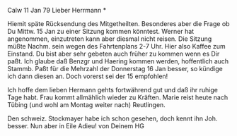  Calw 11 Jan 79
Lieber Herrmann <Mogl>*

Hiemit späte Rücksendung des Mitgetheilten. Besonderes aber die Frage ob Du Mittw. 15 Jan zu einer Sitzung kommen könntest. Werner hat angenommen, einzutreten kann aber diesmal nicht reisen. Die Sitzung müßte Nachm. sein wegen des Fahrtenplans 2-7 Uhr. Hier also Kaffee zum Einstand. Du bist aber sehr gebeten auch früher zu kommen wenn es Dir paßt. Ich glaube daß Benzgr und Haering kommen werden, hoffentlich auch Stammb. Paßt für die Mehrzahl der Donnerstag 16 Jan besser, so kündige ich dann diesen an. Doch vorerst sei der 15 empfohlen!

Ich hoffe dem lieben Hermann gehts fortwährend gut und daß ihr ruhige Tage habt. Frau kommt allmählich wieder zu Kräften. Marie reist heute nach Tübing (und wohl am Montag weiter nach) Reutlingen.

Den schweiz. Stockmayer habe ich schon gesehen, doch kennt ihn Joh. besser. Nun aber in Eile Adieu! von
 Deinem HG
